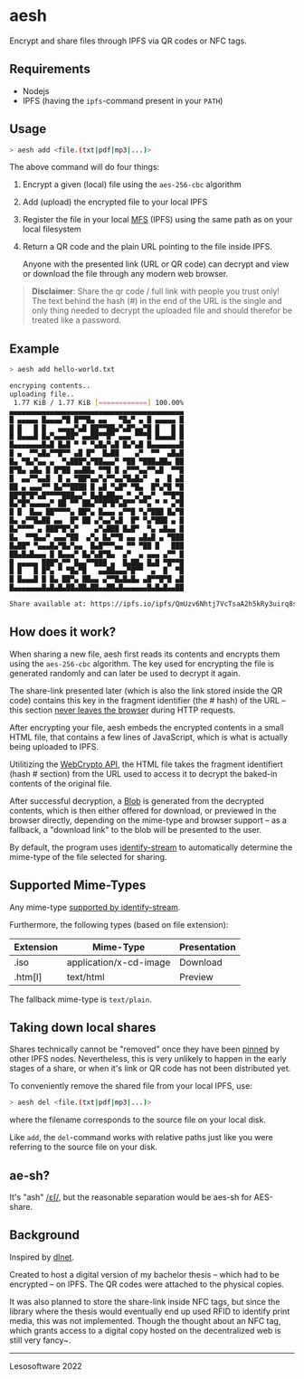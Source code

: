 # aesh

Encrypt and share files through IPFS via QR codes or NFC tags.

## Requirements

* Nodejs
* IPFS (having the `ipfs`-command present in your `PATH`)

## Usage

```bash
> aesh add <file.(txt|pdf|mp3|...)>
```

The above command will do four things:

1. Encrypt a given (local) file using the `aes-256-cbc` algorithm
2. Add (upload) the encrypted file to your local IPFS
3. Register the file in your local [MFS](https://docs.ipfs.io/concepts/file-systems/#mutable-file-system-mfs) (IPFS) using the same path as on your local filesystem
4. Return a QR code and the plain URL pointing to the file inside IPFS.

   Anyone with the presented link (URL or QR code) can decrypt and view  
   or download the file through any modern web browser.

> **Disclaimer**: Share the qr code / full link with people you trust only! The text behind the hash (#) in the end of the URL is the single and only thing needed to decrypt the uploaded file and should therefor be treated like a password.

## Example

```bash
> aesh add hello-world.txt 

encryping contents..
uploading file..
 1.77 KiB / 1.77 KiB [============] 100.00%
▄▄▄▄▄▄▄▄▄▄▄▄▄▄▄▄▄▄▄▄▄▄▄▄▄▄▄▄▄▄▄▄▄▄▄▄▄▄▄▄▄▄▄
█ ▄▄▄▄▄ █▄▄▄▄▀█ █▀▀█▄ ▄▄   ▀█▄▀ ▄ █ ▄▄▄▄▄ █
█ █   █ █   ▄▄▄▄▀▄█ ██▀▀██▄▀▄█▀▄▄▀█ █   █ █
█ █▄▄▄█ █▄▀▄▄▄██▀ ▄▄██▀▀█▀ ▄▄▄ ▀▀▀█ █▄▄▄█ █
█▄▄▄▄▄▄▄█▄█ █▄█ ▀ ▀ ▀▄█▄▀▄█ █▄▀▄█ █▄▄▄▄▄▄▄█
█ ▄  ▀▀▄█▄▀▀█▀▀ ▄█ █▀  █▄██    ▄▀  ▀▀  ▄█▄█
█▄ ▀█▄▀▄▄ ▄  ▀▄███▀▄▀██▄▄▄▀ ▀██ ▀███▄██▄ ██
█▀█▄ ▄█▄ █ █▀██ ▄▄██▄ ▀▀█ █ ▄▀▀▀▄▄▀▀▄█  ▀▀█
█  ▄▄▀▀▄▄█  █ ▄ ▀██▀▄▄▀▄▀▀▄▄▀█▄█▄▀  ▄  █ ▄█
██ ▄ ▄▄▄▀▀ █▄▀▀████ █ ▄█ ▀▄█▀ ▀█▄  █▀▄▀█ ▀█
██▀█▀█▀▄█▀▀▀▀███▄▄▀ █▄█▄██▄▄ ▀ ▄▀▄▄▀  ▀▀█▀█
█▄▀█▀▄▄▄▄▄▀ ██ ▀▀ ██▄▀▀█▀█▀▄█▀▀ ▀▀▄ ▀ ▀ ▄▀█
█ █  █▄▄ ██▀▀▀▀▄ ██▀▄ █▄▄▄ ▄▀▀█ ▀▄▀███ █▄▀█
█▄ ▄▀▀█▄██ ▄▄  █▀ ██ ▄▀▄▄▀▄█  █▀ ▀▄▀███ ▄ █
█▄▀▀▀▀ ▄ ███▀█▀▄▀    ▄▀▄███ █▄█▀  ▀▄ ▄█▄▄ █
█▄  ▀▀█▄▄▀ ▄▄▄▀██  ▄▀▄ █▄▀▀█ ▄▄ ▄█▄█ ▄ ▀███
█▄██▀ ▀▄▄▄█▄▀█▄▀▄▄  █▄█▀▀▀▄▄ ▀▀ ▀██ █   ███
██▄█▄█▄▄▄ █ █▄▄▄▀ █▄▀▄█▀█▄  ▄▀  ▄ ▄▄▄ ▄▀▀ █
█ ▄▄▄▄▄ ███▀▄▀▀ █▄▄▀▀███ ▄  █▄██▄ █▄█ ▀█▀▀█
█ █   █ █▀▄ ▀ ▀█▄▀█   ▄▄██▄▄▄▀█▀▀  ▄  █  ▀█
█ █▄▄▄█ █ █▄ ██▀▄ ██▄▄ ▄▀▀█▄█▄█▄ ▄█▀▀█▀█ ▄█
█▄▄▄▄▄▄▄█▄█▄█▄██▄██▄██▄▄██▄█▄▄▄▄▄▄█▄█▄█▄▄██

Share available at: https://ipfs.io/ipfs/QmUzv6Nhtj7VcTsaA2h5kRy3uirq8sKYeDqD12uH2KTVaA#nWTo+ALacrrpnV8lYUoZHZZNrqIjAOgKz5Ibi1E6H9A=
```

## How does it work?

When sharing a new file, aesh first reads its contents and encrypts them using the `aes-256-cbc` algorithm. The key used for encrypting the file is generated randomly and can later be used to decrypt it again.

The share-link presented later (which is also the link stored inside the QR code) contains this key in the fragment identifier (the # hash) of the URL – this section [never leaves the browser](https://www.rfc-editor.org/rfc/rfc2396#section-4) during HTTP requests.

After encrypting your file, aesh embeds the encrypted contents in a small HTML file, that contains a few lines of JavaScript, which is what is actually being uploaded to IPFS.

Utilitizing the [WebCrypto API](https://developer.mozilla.org/en-US/docs/Web/API/SubtleCrypto/decrypt), the HTML file takes the fragment identifiert (hash # section) from the URL used to access it to decrypt the baked-in contents of the original file.

After successful decryption, a [Blob](https://developer.mozilla.org/en-US/docs/Web/API/Blob) is generated from the decrypted contents, which is then either offered for download, or previewed in the browser directly, depending on the mime-type and browser support – as a fallback, a "download link" to the blob will be presented to the user.

By default, the program uses [identify-stream](https://www.npmjs.com/package/identify-stream) to automatically determine the mime-type of the file selected for sharing.

## Supported Mime-Types

Any mime-type [supported by identify-stream](https://www.npmjs.com/package/identify-stream#user-content-supported-file-types).

Furthermore, the following types (based on file extension):

| Extension | Mime-Type              | Presentation |
| --------- | ---------------------- | ------------ |
| .iso      | application/x-cd-image | Download     |
| .htm[l]   | text/html              | Preview      |

The fallback mime-type is `text/plain`.

## Taking down local shares

Shares technically cannot be "removed" once they have been [pinned](https://docs.ipfs.io/how-to/pin-files/) by other IPFS nodes. Nevertheless, this is very unlikely to happen in the early stages of a share, or when it's link or QR code has not been distributed yet.

To conveniently remove the shared file from your local IPFS, use:

```bash
> aesh del <file.(txt|pdf|mp3|...)>
```

where the filename corresponds to the source file on your local disk.

Like `add`, the `del`-command works with relative paths just like you were referring to the source file on your disk.

## ae-sh?

It's "ash" [/ɛʃ/](https://itinerarium.github.io/phoneme-synthesis/?w=/ɛʃ/), but the reasonable separation would be aes-sh for AES-share.

## Background

Inspired by [dlnet](https://github.com/ovanwijk/dlnet).

Created to host a digital version of my bachelor thesis – which had to be encrypted – on IPFS. The QR codes were attached to the physical copies.

It was also planned to store the share-link inside NFC tags, but since the library where the thesis would eventually end up used RFID to identify print media, this was not implemented. Though the thought about an NFC tag, which grants access to a digital copy hosted on the decentralized web is still very fancy~.

---
Lesosoftware 2022